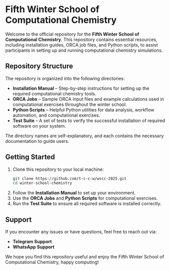 # Fifth Winter School of Computational Chemistry

Welcome to the official repository for the **Fifth Winter School of Computational Chemistry**. This repository contains essential resources, including installation guides, ORCA job files, and Python scripts, to assist participants in setting up and running computational chemistry simulations.

## Repository Structure

The repository is organized into the following directories:

- **Installation Manual** – Step-by-step instructions for setting up the required computational chemistry tools.
- **ORCA Jobs** – Sample ORCA input files and example calculations used in computational exercises throughout the winter school.
- **Python Scripts** – Helpful Python utilities for data analysis, workflow automation, and computational exercises.
- **Test Suite** – A set of tests to verify the successful installation of required software on your system.

The directory names are self-explanatory, and each contains the necessary documentation to guide users.

## Getting Started

1. Clone this repository to your local machine:
   ```bash
   git clone https://github.com/t-c-c-w/wscc-2025.git
   cd winter-school-chemistry
   ```
2. Follow the **Installation Manual** to set up your environment.
3. Use the **ORCA Jobs** and **Python Scripts** for computational exercises.
4. Run the **Test Suite** to ensure all required software is installed correctly.

## Support

If you encounter any issues or have questions, feel free to reach out via:
- **Telegram Support**
- **WhatsApp Support**

We hope you find this repository useful and enjoy the Fifth Winter School of Computational Chemistry, happy computing!
